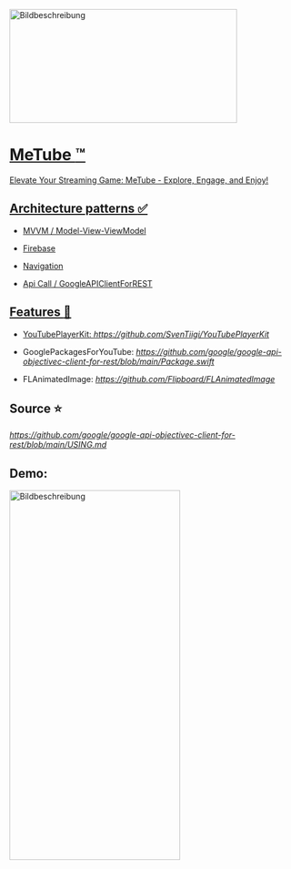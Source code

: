 
<a href="https://freeimage.host/de"><img src="https://iili.io/H4Npwnp.jpg" alt="Bildbeschreibung" width="400" height="200">
# MeTube :tm:

Elevate Your Streaming Game: MeTube - Explore, Engage, and Enjoy!

## Architecture patterns :white_check_mark:

- MVVM / Model-View-ViewModel
* Firebase
+ Navigation
- Api Call / GoogleAPIClientForREST

## Features :rocket:

- YouTubePlayerKit: *https://github.com/SvenTiigi/YouTubePlayerKit*
* GooglePackagesForYouTube: *https://github.com/google/google-api-objectivec-client-for-rest/blob/main/Package.swift*
+ FLAnimatedImage: *https://github.com/Flipboard/FLAnimatedImage*

## Source :star:
*https://github.com/google/google-api-objectivec-client-for-rest/blob/main/USING.md*

## Demo:
<a href="https://freeimage.host/i/Hvlu45u"><img src="https://iili.io/H4OBtUv.png" alt="Bildbeschreibung" width="300" height="650"></a>
